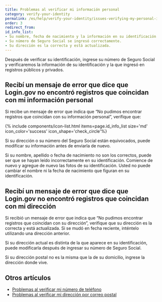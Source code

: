```yaml
---
title: Problemas al verificar mi información personal
category: verify-your-identity
permalink: /es/help/verify-your-identity/issues-verifying-my-personal-information/
order: 3
redirect_from:
id_info_list:
- Su nombre, fecha de nacimiento y la información en su identificación están escritos correctamente.
- Su número de Seguro Social se ingresó correctamente.
- Su dirección es la correcta y está actualizada.
---
```


Después de verificar su identificación, ingrese su número de Seguro Social y verificaremos la información de su identificación y la que ingresó en registros públicos y privados.

## Recibí un mensaje de error que dice que Login.gov no encontró registros que coincidan con mi información personal

Si recibe un mensaje de error que indica que “No pudimos encontrar registros que coincidan con su información personal”, verifique que:

{% include components/icon-list.html items=page.id_info_list size='md' icon_color='success' icon_shape='check_circle'%}

Si su dirección o su número del Seguro Social están equivocados, puede modificar su información antes de enviarla de nuevo.

Si su nombre, apellido o fecha de nacimiento no son los correctos, puede ser que se hayan leído incorrectamente en su identificación. Comience de nuevo y agregue de nuevo las fotos de su identificación. Usted no puede cambiar el nombre ni la fecha de nacimiento que figuran en su identificación.

## Recibí un mensaje de error que dice que Login.gov no encontró registros que coincidan con mi dirección

Si recibió un mensaje de error que indica que “No pudimos encontrar registros que coincidan con su dirección”, verifique que su dirección es la correcta y está actualizada. Si se mudó en fecha reciente, inténtelo utilizando una dirección anterior.

Si su dirección actual es distinta de la que aparece en su identificación, puede modificarla después de ingresar su número de Seguro Social.

Si su dirección postal no es la misma que la de su domicilio, ingrese la dirección donde vive.

## Otros artículos

* [Problemas al verificar mi número de teléfono](/es/help/verify-your-identity/phone-number/)
* [Problemas al verificar mi dirección por correo postal](/es/help/verify-your-identity/verify-your-address-by-mail/)
